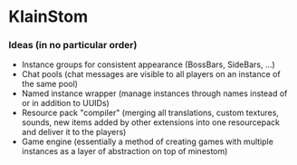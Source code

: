 # KlainStom

### Ideas (in no particular order)
- Instance groups for consistent appearance (BossBars, SideBars, ...)
- Chat pools (chat messages are visible to all players on an instance of the same pool)
- Named instance wrapper (manage instances through names instead of or in addition to UUIDs)
- Resource pack "compiler" (merging all translations, custom textures, sounds, new items added by other extensions into one resourcepack and deliver it to the players)
- Game engine (essentially a method of creating games with multiple instances as a layer of abstraction on top of minestom)
